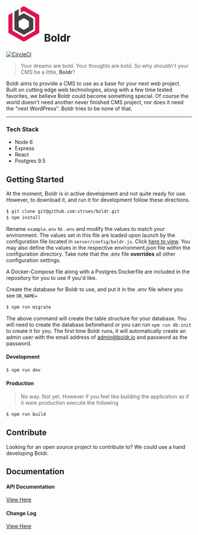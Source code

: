 ![boldr](static/favicon-96x96.png) Boldr
====
[![CircleCI](https://circleci.com/gh/strues/boldr.svg?style=svg)](https://circleci.com/gh/strues/boldr)

> Your dreams are bold. Your thoughts are bold. So why shouldn't your CMS be a little, **Boldr**?


Boldr aims to provide a CMS to use as a base for your next web project. Built on cutting edge web technologies, along with a few time tested favorites, we believe Boldr could become something special. Of course the world doesn't need another never finished CMS project, nor does it need the "next WordPress". Boldr tries to be none of that.
____
### Tech Stack

* Node 6
* Express
* React
* Postgres 9.5  


## Getting Started
At the moment, Boldr is in active development and not quite ready for use. However, to download it, and run it for development follow these directions.

```bash
$ git clone git@github.com:strues/boldr.git
$ npm install
```

Rename `example.env` to `.env`  and modify the values to match your environment. The values set in this file are loaded upon launch by the configuration file located in `server/config/boldr.js`. Click [here to view](https://github.com/strues/boldr/blob/master/src/server/config/boldr.js). You may also define the values in the respective environment.json file within the configuration directory. Take note that the .env file **overrides** all other configuration settings.

A Docker-Compose file along with a Postgres Dockerfile are included in the repository for you to use if you'd like.

Create the database for Boldr to use, and put it in the .env file where you see
`DB_NAME=`

```bash
$ npm run migrate
```
The above command will create the table structure for your database. You will need to create the database beforehand or you can run `npm run db:init` to create it for you. The first time Boldr runs, it will automatically create an admin user with the email address of admin@boldr.io and password as the password.

#### Development

```bash
$ npm run dev
```


#### Production
> No way. Not yet. However if you feel like building the application as if it were production execute the following

```bash
$ npm run build
```

## Contribute
Looking for an open source project to contribute to? We could use a hand developing Boldr.

## Documentation
#### API Documentation
[View Here](docs/api/apidocs.md)  

#### Change Log
[View Here](changelog.md)


[logo]: https://boldr.io/favicon-96x96.png "Boldr"
